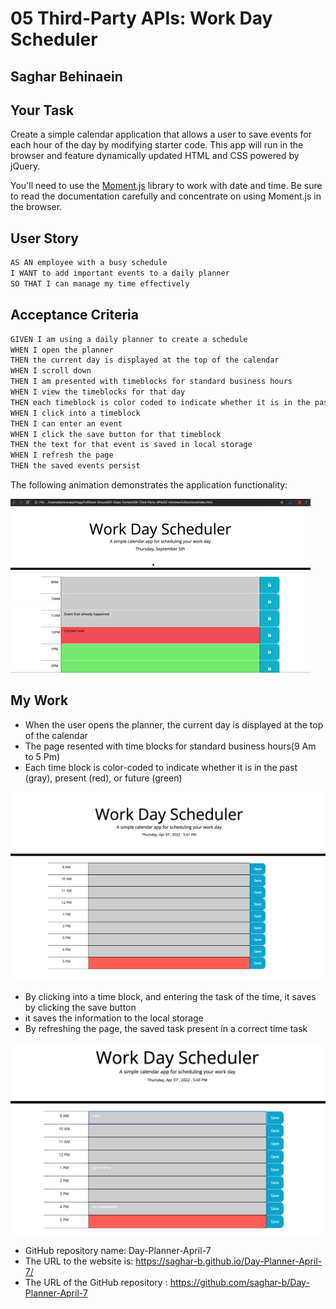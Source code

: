 # 05 Third-Party APIs: Work Day Scheduler
## Saghar Behinaein
## Your Task

Create a simple calendar application that allows a user to save events for each hour of the day by modifying starter code. This app will run in the browser and feature dynamically updated HTML and CSS powered by jQuery.

You'll need to use the [Moment.js](https://momentjs.com/) library to work with date and time. Be sure to read the documentation carefully and concentrate on using Moment.js in the browser.

## User Story

```md
AS AN employee with a busy schedule
I WANT to add important events to a daily planner
SO THAT I can manage my time effectively
```

## Acceptance Criteria

```md
GIVEN I am using a daily planner to create a schedule
WHEN I open the planner
THEN the current day is displayed at the top of the calendar
WHEN I scroll down
THEN I am presented with timeblocks for standard business hours
WHEN I view the timeblocks for that day
THEN each timeblock is color coded to indicate whether it is in the past, present, or future
WHEN I click into a timeblock
THEN I can enter an event
WHEN I click the save button for that timeblock
THEN the text for that event is saved in local storage
WHEN I refresh the page
THEN the saved events persist
```

The following animation demonstrates the application functionality:

![A user clicks on slots on the color-coded calendar and edits the events.](./Assets/05-third-party-apis-homework-demo.gif)



## My Work
* When the user opens the planner, the current day is displayed at the top of the calendar
* The page resented with time blocks for standard business hours(9 Am to 5 Pm)
* Each time block is color-coded to indicate whether it is in the past (gray), present (red), or future (green)
  
![The Password Generator application displays a red button to "Generate Password".](./Assets/empty.png)
* By clicking into a time block, and entering the task of the time, it saves by clicking the save button
* it saves the information to the local storage
* By refreshing the page, the saved task present in a correct time task


![The Password Generator application displays a red button to "Generate Password".](./Assets/full.png)


*  GitHub repository name: Day-Planner-April-7
*  The URL to the website is: https://saghar-b.github.io/Day-Planner-April-7/
*  The URL of the GitHub repository : https://github.com/saghar-b/Day-Planner-April-7